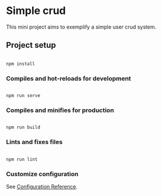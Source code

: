 # Simple crud

This mini project aims to exemplify a simple user crud system.


## Project setup

```

npm install

```

  
### Compiles and hot-reloads for development

```

npm run serve

```

  
### Compiles and minifies for production

```

npm run build

```

  
### Lints and fixes files

```

npm run lint

```


### Customize configuration

See [Configuration Reference](https://cli.vuejs.org/config/).